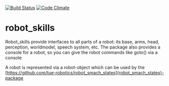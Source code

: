 [![Build Status](https://travis-ci.org/tue-robotics/robot_skills.svg?branch=master)](https://travis-ci.org/tue-robotics/robot_skills) [![Code Climate](https://codeclimate.com/github/tue-robotics/robot_skills/badges/gpa.svg)](https://codeclimate.com/github/tue-robotics/robot_skills)

robot_skills
============

Robot_skills provide interfaces to all parts of a robot: its base, arms, head, perception, worldmodel, speech system, etc. 
The package also provides a console for a robot, so you can give the robot commands like goto(<some coordinate>) via a console

A robot is represented via a robot-object which can be used by the [https://github.com/tue-robotics/robot_smach_states](robot_smach_states)-package
